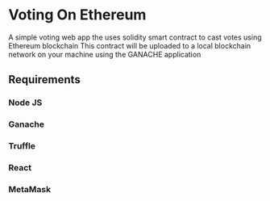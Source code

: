 # Voting On Ethereum
A simple voting web app the uses solidity smart contract to cast votes using Ethereum blockchain
This contract will be uploaded to a local blockchain network on your machine using the GANACHE application

## Requirements

### Node JS

### Ganache

### Truffle

### React

### MetaMask

